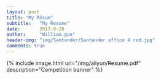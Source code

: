 ```yaml
---
layout: post
title: "My Resum"
subtitle:   "My Resume"
date:       2017-9-28
author:     "William.guo"
header-img: "img/Santander/Santander office 4 red.jpg"
comments: true
---
```

{% include image.html url="/img/aliyun/Resume.pdf" description="Competition banner" %}

